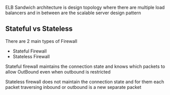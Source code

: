 ELB Sandwich architecture is design topology where there are multiple load balancers and in between are the scalable server design pattern

## Stateful vs Stateless
There are 2 main types of Firewall
* Stateful Firewall 
* Stateless Firewall

Stateful firewall maintains the connection state and knows which packets to allow OutBound even when outbound is restricted


Stateless firewall does not maintain the connection state and for them each packet traversing inbound or outbound is a new separate packet
